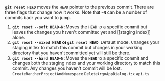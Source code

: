 **`git reset HEAD`** moves the `HEAD` pointer to the previous commit. There are three flags that change how it works. Note that **`~N`** can be a number of commits back you want to jump.
1. **`git reset --soft HEAD~N`:** Moves the `HEAD` to a specific commit but leaves the changes you haven't committed yet and [[staging index]] alone.
2. **`git reset --mixed HEAD` or `git reset HEAD`:** Default mode. Changes your staging index to match this commit but changes in your working directory that you haven't committed yet will still be there.
3. **`git reset --hard HEAD~N`:** Moves the **`HEAD`** to a specific commit and changes both the staging index and your working directory to match this commit. Any changes you haven't commit will be lost.
`CreateRancherProjectAndNamespace`
`DeleteArgoAppDialog.tsx`
`api.ts`
